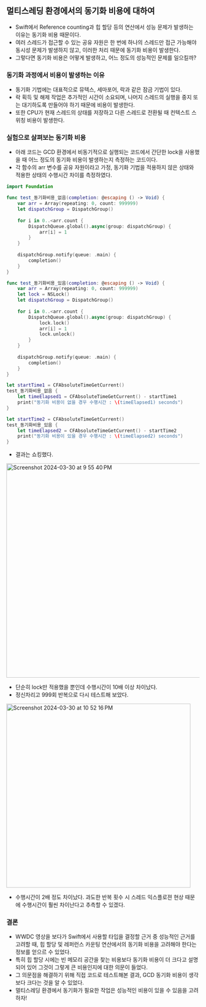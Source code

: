 ## 멀티스레딩 환경에서의 동기화 비용에 대하여
- Swift에서 Reference counting과 힙 할당 등의 연산에서 성능 문제가 발생하는 이유는 동기화 비용 때문이다.
- 여러 스레드가 접근할 수 있는 공유 자원은 한 번에 하나의 스레드만 접근 가능해야 동시성 문제가 발생하지 않고, 이러한 처리 때문에 동기화 비용이 발생한다.
- 그렇다면 동기화 비용은 어떻게 발생하고, 어느 정도의 성능적인 문제를 일으킬까?

### 동기화 과정에서 비용이 발생하는 이유
- 동기화 기법에는 대표적으로 뮤텍스, 세마포어, 락과 같은 잠금 기법이 있다.
- 락 획득 및 해제 작업은 추가적인 시간이 소요되며, 나머지 스레드의 실행을 중지 또는 대기하도록 만들어야 하기 때문에 비용이 발생한다.
- 또한 CPU가 현재 스레드의 상태를 저장하고 다른 스레드로 전환될 때 컨텍스트 스위칭 비용이 발생한다. 

### 실험으로 살펴보는 동기화 비용
- 아래 코드는 GCD 환경에서 비동기적으로 실행되는 코드에서 간단한 lock을 사용했을 때 어느 정도의 동기화 비용이 발생하는지 측정하는 코드이다.
- 각 함수의 arr 변수를 공유 자원이라고 가정, 동기화 기법을 적용하지 않은 상태와 적용한 상태의 수행시간 차이를 측정하였다.
```swift
import Foundation

func test_동기화비용_없음(completion: @escaping () -> Void) {
    var arr = Array(repeating: 0, count: 999999)
    let dispatchGroup = DispatchGroup()
    
    for i in 0..<arr.count {
        DispatchQueue.global().async(group: dispatchGroup) {
            arr[i] = 1
        }
    }
    
    dispatchGroup.notify(queue: .main) {
        completion()
    }
}

func test_동기화비용_있음(completion: @escaping () -> Void) {
    var arr = Array(repeating: 0, count: 999999)
    let lock = NSLock()
    let dispatchGroup = DispatchGroup()
    
    for i in 0..<arr.count {
        DispatchQueue.global().async(group: dispatchGroup) {
            lock.lock()
            arr[i] = 1
            lock.unlock()
        }
    }
    
    dispatchGroup.notify(queue: .main) {
        completion()
    }
}

let startTime1 = CFAbsoluteTimeGetCurrent()
test_동기화비용_없음 {
    let timeElapsed1 = CFAbsoluteTimeGetCurrent() - startTime1
    print("동기화 비용이 없을 경우 수행시간 : \(timeElapsed1) seconds")
}

let startTime2 = CFAbsoluteTimeGetCurrent()
test_동기화비용_있음 {
    let timeElapsed2 = CFAbsoluteTimeGetCurrent() - startTime2
    print("동기화 비용이 있을 경우 수행시간 : \(timeElapsed2) seconds")
}
```
- 결과는 쇼킹했다.
<img width="559" alt="Screenshot 2024-03-30 at 9 55 40 PM" src="https://github.com/ericKwon95/iOS_Study/assets/22342277/04991dbe-34fb-4e02-a0c9-d85d53cab573">

- 단순히 lock만 적용했을 뿐인데 수행시간이 10배 이상 차이났다. 
- 정신차리고 999회 반복으로 다시 테스트해 보았다.
<img width="480" alt="Screenshot 2024-03-30 at 10 52 16 PM" src="https://github.com/ericKwon95/iOS_Study/assets/22342277/6bc41ceb-c596-443a-9b78-cc0314c2cdab">

- 수행시간이 2배 정도 차이났다. 과도한 반복 횟수 시 스레드 익스플로젼 현상 때문에 수행시간이 훨씬 차이난다고 추측할 수 있겠다.

### 결론
- WWDC 영상을 보다가 Swift에서 사용할 타입을 결정할 근거 중 성능적인 근거를 고려할 때, 힙 할당 및 레퍼런스 카운팅 연산에서의 동기화 비용을 고려해야 한다는 정보를 얻으르 수 있었다.
- 특히 힙 할당 시에는 빈 메모리 공간을 찾는 비용보다 동기화 비용이 더 크다고 설명되어 있어 그것이 그렇게 큰 비용인지에 대한 의문이 들었다.
- 그 의문점을 해결하기 위해 직접 코드로 테스트해본 결과, GCD 동기화 비용이 생각보다 크다는 것을 알 수 있었다.
- 멀티스레딩 환경에서 동기화가 필요한 작업은 성능적인 비용이 있을 수 있음을 고려하자! 
